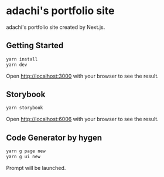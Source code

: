 # adachi's portfolio site

adachi's portfolio site created by Next.js.

## Getting Started

```bash
yarn install
yarn dev
```

Open [http://localhost:3000](http://localhost:3000) with your browser to see the result.

## Storybook

```bash
yarn storybook
```

Open [http://localhost:6006](http://localhost:6006) with your browser to see the result.

## Code Generator by hygen

```bash
yarn g page new
yarn g ui new
```

Prompt will be launched.
